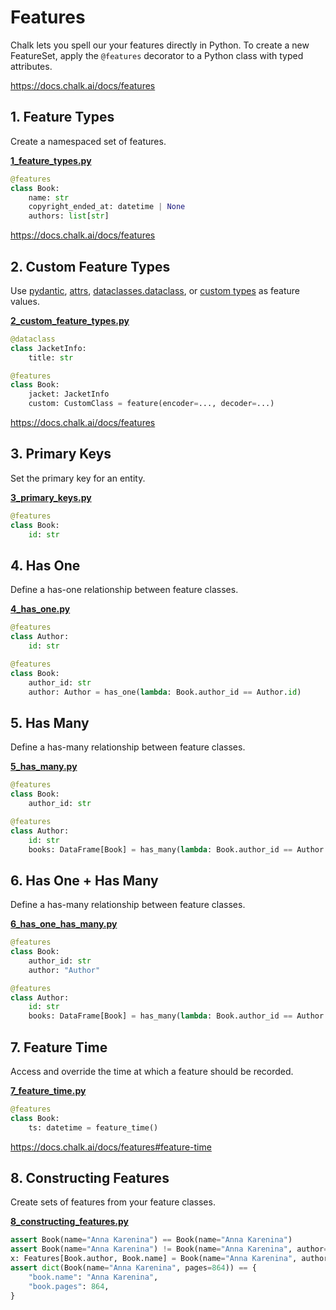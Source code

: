 # Features
Chalk lets you spell our your features directly in Python.
To create a new FeatureSet, apply the `@features` decorator
to a Python class with typed attributes.

https://docs.chalk.ai/docs/features

## 1. Feature Types
Create a namespaced set of features.

**[1_feature_types.py](1_feature_types.py)**

```python
@features
class Book:
    name: str
    copyright_ended_at: datetime | None
    authors: list[str]
```
https://docs.chalk.ai/docs/features

## 2. Custom Feature Types
Use [pydantic](https://pydantic-docs.helpmanual.io/),
[attrs](https://www.attrs.org/), 
[dataclasses.dataclass](https://docs.python.org/3/library/dataclasses.html),
or [custom types](2_custom_feature_types.py) as feature values.

**[2_custom_feature_types.py](2_custom_feature_types.py)**

```python
@dataclass
class JacketInfo:
    title: str

@features
class Book:
    jacket: JacketInfo
    custom: CustomClass = feature(encoder=..., decoder=...)
```
https://docs.chalk.ai/docs/features

## 3. Primary Keys
Set the primary key for an entity.

**[3_primary_keys.py](3_primary_keys.py)**

```python
@features
class Book:
    id: str
```


## 4. Has One
Define a has-one relationship between feature classes.

**[4_has_one.py](4_has_one.py)**

```python
@features
class Author:
    id: str

@features
class Book:
    author_id: str
    author: Author = has_one(lambda: Book.author_id == Author.id)
```


## 5. Has Many
Define a has-many relationship between feature classes.

**[5_has_many.py](5_has_many.py)**

```python
@features
class Book:
    author_id: str

@features
class Author:
    id: str
    books: DataFrame[Book] = has_many(lambda: Book.author_id == Author.id)
```


## 6. Has One + Has Many
Define a has-many relationship between feature classes.

**[6_has_one_has_many.py](6_has_one_has_many.py)**

```python
@features
class Book:
    author_id: str
    author: "Author"

@features
class Author:
    id: str
    books: DataFrame[Book] = has_many(lambda: Book.author_id == Author.id)
```


## 7. Feature Time
Access and override the time at which a feature should be recorded.

**[7_feature_time.py](7_feature_time.py)**

```python
@features
class Book:
    ts: datetime = feature_time()
```
https://docs.chalk.ai/docs/features#feature-time

## 8. Constructing Features
Create sets of features from your feature classes.

**[8_constructing_features.py](8_constructing_features.py)**

```python
assert Book(name="Anna Karenina") == Book(name="Anna Karenina")
assert Book(name="Anna Karenina") != Book(name="Anna Karenina", author="Leo Tolstoy")
x: Features[Book.author, Book.name] = Book(name="Anna Karenina", author="Leo Tolstoy")
assert dict(Book(name="Anna Karenina", pages=864)) == {
    "book.name": "Anna Karenina",
    "book.pages": 864,
}
```
